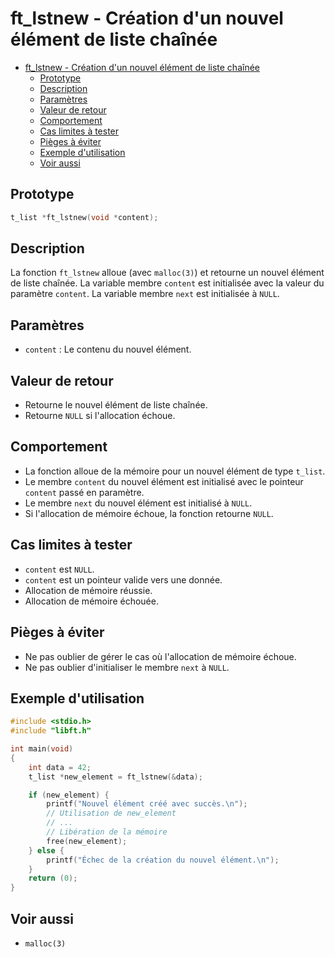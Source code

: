 # ft_lstnew - Création d'un nouvel élément de liste chaînée

- [ft\_lstnew - Création d'un nouvel élément de liste chaînée](#ft_lstnew---création-dun-nouvel-élément-de-liste-chaînée)
	- [Prototype](#prototype)
	- [Description](#description)
	- [Paramètres](#paramètres)
	- [Valeur de retour](#valeur-de-retour)
	- [Comportement](#comportement)
	- [Cas limites à tester](#cas-limites-à-tester)
	- [Pièges à éviter](#pièges-à-éviter)
	- [Exemple d'utilisation](#exemple-dutilisation)
	- [Voir aussi](#voir-aussi)

## Prototype

```c
t_list *ft_lstnew(void *content);
```

## Description

La fonction `ft_lstnew` alloue (avec `malloc(3)`) et retourne un nouvel élément de liste chaînée. La variable membre `content` est initialisée avec la valeur du paramètre `content`. La variable membre `next` est initialisée à `NULL`.

## Paramètres

* `content` : Le contenu du nouvel élément.

## Valeur de retour

* Retourne le nouvel élément de liste chaînée.
* Retourne `NULL` si l'allocation échoue.

## Comportement

* La fonction alloue de la mémoire pour un nouvel élément de type `t_list`.
* Le membre `content` du nouvel élément est initialisé avec le pointeur `content` passé en paramètre.
* Le membre `next` du nouvel élément est initialisé à `NULL`.
* Si l'allocation de mémoire échoue, la fonction retourne `NULL`.

## Cas limites à tester

* `content` est `NULL`.
* `content` est un pointeur valide vers une donnée.
* Allocation de mémoire réussie.
* Allocation de mémoire échouée.

## Pièges à éviter

* Ne pas oublier de gérer le cas où l'allocation de mémoire échoue.
* Ne pas oublier d'initialiser le membre `next` à `NULL`.

## Exemple d'utilisation

```c
#include <stdio.h>
#include "libft.h"

int main(void)
{
    int data = 42;
    t_list *new_element = ft_lstnew(&data);

    if (new_element) {
        printf("Nouvel élément créé avec succès.\n");
        // Utilisation de new_element
        // ...
        // Libération de la mémoire
        free(new_element);
    } else {
        printf("Échec de la création du nouvel élément.\n");
    }
    return (0);
}
```

## Voir aussi

* `malloc(3)`
